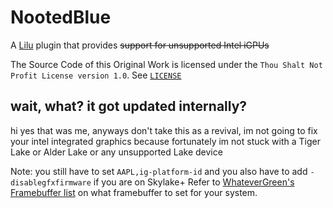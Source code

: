 # NootedBlue
A [Lilu](https://github.com/acidanthera/Lilu) plugin that provides ~~support for unsupported Intel iGPUs~~

The Source Code of this Original Work is licensed under the `Thou Shalt Not Profit License version 1.0`. See [`LICENSE`](https://github.com/NootInc/NootedRed/blob/master/LICENSE)

## wait, what? it got updated internally?

hi yes that was me, anyways don't take this as a revival, im not going to fix your intel integrated graphics because fortunately im not stuck with a Tiger Lake or Alder Lake or any unsupported Lake device

Note: you still have to set `AAPL,ig-platform-id` and you also have to add `-disablegfxfirmware` if you are on Skylake+
Refer to [WhateverGreen's Framebuffer list](https://github.com/acidanthera/WhateverGreen/blob/master/Manual/FAQ.IntelHD.en.md) on what framebuffer to set for your system.
